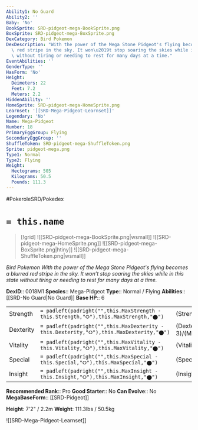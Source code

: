 ```yaml
---
Ability1: No Guard
Ability2: ''
Baby: 'No'
BookSprite: SRD-pidgeot-mega-BookSprite.png
BoxSprite: SRD-pidgeot-mega-BoxSprite.png
DexCategory: Bird Pokemon
DexDescription: "With the power of the Mega Stone Pidgeot's flying becomes a blurred\
  \ red stripe in the sky. It won\u2019t stop soaring the skies while in this state\
  \ without tiring or needing to rest for many days at a time."
EventAbilities: ''
GenderType: ''
HasForm: 'No'
Height:
  Deimeters: 22
  Feet: 7.2
  Meters: 2.2
HiddenAbility: ''
HomeSprite: SRD-pidgeot-mega-HomeSprite.png
Learnset: '[[SRD-Mega-Pidgeot-Learnset]]'
Legendary: 'No'
Name: Mega-Pidgeot
Number: 18
PrimaryEggGroup: Flying
SecondaryEggGroup: ''
ShuffleToken: SRD-pidgeot-mega-ShuffleToken.png
Sprite: pidgeot-mega.png
Type1: Normal
Type2: Flying
Weight:
  Hectograms: 505
  Kilograms: 50.5
  Pounds: 111.3
---
```


#PokeroleSRD/Pokedex

# `= this.name`

> [!grid]
> ![[SRD-pidgeot-mega-BookSprite.png|wsmall]]
> ![[SRD-pidgeot-mega-HomeSprite.png]]
> ![[SRD-pidgeot-mega-BoxSprite.png|htiny]]
> ![[SRD-pidgeot-mega-ShuffleToken.png|wsmall]]


*Bird Pokemon*
*With the power of the Mega Stone Pidgeot's flying becomes a blurred red stripe in the sky. It won’t stop soaring the skies while in this state without tiring or needing to rest for many days at a time.*

**DexID**:: 0018M1
**Species**:: Mega-Pidgeot
**Type**:: Normal / Flying
**Abilities**:: [[SRD-No Guard|No Guard]]
**Base HP**:: 6

|           |                                                                                        |                                          |
| --------- | -------------------------------------------------------------------------------------- | ---------------------------------------- |
| Strength  | `= padleft(padright("",this.MaxStrength - this.Strength,"⭘"),this.MaxStrength,"⬤")`    | (Strength::2)/(MaxStrength::5)   |
| Dexterity | `= padleft(padright("",this.MaxDexterity - this.Dexterity,"⭘"),this.MaxDexterity,"⬤")` | (Dexterity:: 3)/(MaxDexterity::7) |
| Vitality  | `= padleft(padright("",this.MaxVitality - this.Vitality,"⭘"),this.MaxVitality,"⬤")`    | (Vitality::2)/(MaxVitality::5)   |
| Special   | `= padleft(padright("",this.MaxSpecial - this.Special,"⭘"),this.MaxSpecial,"⬤")`       | (Special::3)/(MaxSpecial::7)     |
| Insight   | `= padleft(padright("",this.MaxInsight - this.Insight,"⭘"),this.MaxInsight,"⬤")`       | (Insight::2)/(MaxInsight::5)     |


**Recommended Rank**:: Pro
**Good Starter**:: No
**Can Evolve**:: No
**MegaBaseForm**:: [[SRD-Pidgeot]]

**Height**: 7'2" / 2.2m
**Weight**: 111.3lbs / 50.5kg

![[SRD-Mega-Pidgeot-Learnset]]